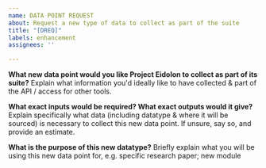 ```yaml
---
name: DATA POINT REQUEST
about: Request a new type of data to collect as part of the suite
title: "[DREQ]"
labels: enhancement
assignees: ''

---
```


**What new data point would you like Project Eidolon to collect as part of its suite?**
Explain what information you'd ideally like to have collected & part of the API / access for other tools. 

**What exact inputs would be required? What exact outputs would it give?**
Explain specifically what data (including datatype & where it will be sourced) is necessary to collect this new data point. If unsure, say so, and provide an estimate.

**What is the purpose of this new datatype?**
Briefly explain what you will be using this new data point for, e.g. specific research paper; new module
